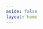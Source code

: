 ```yaml
---
aside: false
layout: home
---
```

<script setup>
  import Article from './../components/blog/Article.vue';
  // import Footer from '../components/footer/footer.vue';
</script>

<Article :articles="{
  items: [{
    info: {
      title:'How To Build A Reservation Chatbot',
      description: ['Reuse table reservation module to build a chatbot'],
      image: './../images/blog/banner/tutorial_reservation_i.png',
      author: 'Sunny May',
      date: '4/19/2023'
    },
    path:'./quickstart-reservation.html'
},{
    info: {
      title:'How To Build A Reservation Chatbot',
      description: ['Reuse table reservation module to build a chatbot'],
      image: './../images/blog/banner/tutorial_reservation_i.png',
      author: 'Sunny May'
    },
    path:'./quickstart-reservation.html'
},{
    info: {
      title:'How To Build A Reservation Chatbot',
      description: ['Reuse table reservation module to build a chatbot'],
      image: './../images/blog/banner/tutorial_reservation_i.png',
      author: 'Sunny May'
    },
    path:'./quickstart-reservation.html'
},{
    info: {
      title:'How To Build A Reservation Chatbot',
      description: ['Reuse table reservation module to build a chatbot'],
      image: './../images/blog/banner/tutorial_reservation_i.png',
      author: 'Sunny May'
    },
    path:'./quickstart-reservation.html'
},{
    info: {
      title:'How To Build A Reservation Chatbot',
      description: ['Reuse table reservation module to build a chatbot'],
      image: './../images/blog/banner/tutorial_reservation_i.png',
      author: 'Sunny May'
    },
    path:'./quickstart-reservation.html'
},{
    info: {
      title:'How To Build A Reservation Chatbot',
      description: ['Reuse table reservation module to build a chatbot'],
      image: './../images/blog/banner/tutorial_reservation_i.png',
      author: 'Sunny May'
    },
    path:'./quickstart-reservation.html'
},{
    info: {
      title:'How To Build A Reservation Chatbot',
      description: ['Reuse table reservation module to build a chatbot'],
      image: './../images/blog/banner/tutorial_reservation_i.png',
      author: 'Sunny May'
    },
    path:'./quickstart-reservation.html'
}]
}" />